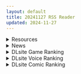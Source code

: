 ```yaml
---
layout: default
title: 20241127 RSS Reader
updated: 2024-11-27
---
```


<details class='content-parent'>
<summary>
Resources
</summary>
<details class='content-child'>
<summary>
<span class='rss-title'> [驴子汉化组][TOZAN:BU (富士やま)] 迷い猫/迷途猫 </span> <a class='rss-link' href='https://gmgard.com/gm127724' target='_blank'>&nbsp;</a>
<div class='rss-published'> 🕛 20241126 18:18:45</div>
</summary>
<img src="https://static.gmgard.us/Images/upload/1466270218454875.jpg" /><br /><p>感谢汉化英雄~看见这个作者名我就把持不住了，之前那个白毛女仆调教太色了</p>
</details>
<details class='content-child'>
<summary>
<span class='rss-title'> [P站ID=767724][Mikozinn/ミコジン] fanbox合集至24.11[1.2G] </span> <a class='rss-link' href='https://gmgard.com/gm127723' target='_blank'>&nbsp;</a>
<div class='rss-published'> 🕛 20241126 17:58:12</div>
</summary>
<img src="https://static.gmgard.us/Images/upload/16569270158120632.jpg" /><br /><p>好色的画师，如果加点剧情的化应该更好冲吧~这个大佬画的ba本子也是一绝
&nbsp;</p>
</details>
<details class='content-child'>
<summary>
<span class='rss-title'> [3D动画/无修][AnimationAkt]大佬-2024/11/21作品[3V/0.2G/度盘][Patreon] </span> <a class='rss-link' href='https://gmgard.com/gm127712' target='_blank'>&nbsp;</a>
<div class='rss-published'> 🕛 20241126 11:25:53</div>
</summary>
<img src="https://i.hmoe.link/wp-content/uploads/2024/11/458d32b862859a194acc9c03775338df.jpg" /><br /><p>请先下载到本地后，自行修改图片后缀为7z后再解压，如若还不能解压则换成别的如zip/rar等可以解压的后缀。最后还是解压不了那是我的问题，请评论区call我，尽量及时补上。解压请用bandizip，别的解压软件解压有概率报错，请你们解压我的资源失败时试试bandizip吧，最好去下载绿色无广告版本</p>
</details>
<details class='content-child'>
<summary>
<span class='rss-title'> [无修正] [redhornyhead] 大佬 部分合集 [7V/2.63G] [fanbox] </span> <a class='rss-link' href='https://gmgard.com/gm127711' target='_blank'>&nbsp;</a>
<div class='rss-published'> 🕛 20241126 08:20:29</div>
</summary>
<img src="https://static.gmgard.us/Images/upload/17261261403553980.jpg" /><br /><p>床底下被卡住的女孩 紫色睡衣御姐脱衣诱惑乳交榨精</p>
</details>

</details>
<details class='content-parent'>
<summary>
News
</summary>
<details class='content-child'>
<summary>
<span class='rss-title'> Steam鬼畜紳士名作《夜勤病棟Remake》12月發售確認，重回聖尤利安醫院的瘋狂宴席 </span> <a class='rss-link' href='https://www.4gamers.com.tw/news/detail/68635/steam-night-shift-nurses-remake-date-of-sale-confirmed' target='_blank'>&nbsp;</a>
<div class='rss-published'> 🕛 20241126 12:51:28</div>
</summary>
<img src="https://img.4gamers.com.tw/news-image/f12db662-e814-4160-9e03-f79ee090aaf2.jpg"/>
時間確定了
</details>

</details>
<details class='content-parent'>
<summary>
DLsite Game Ranking
</summary>
<details class='content-child'>
<summary>
<span class='rss-title'> MazeCave~俺の感覚遮断触手ダンジョン! [東京乳業] </span> <a class='rss-link' href='https://www.dlsite.com/maniax/work/=/product_id/RJ01245835.html' target='_blank'>&nbsp;</a>
<div class='rss-published'> 🕛 20241127 13:16:19</div>
</summary>
<img src ="http://img.dlsite.jp/modpub/images2/work/doujin/RJ01246000/RJ01245835_img_main.jpg"/><br/>感覚遮断トラップでドジな冒険者の魔力を搾り取れ!俺の苗床ダンジョンを作ろう!
</details>
<details class='content-child'>
<summary>
<span class='rss-title'> 優しい巨乳シスターお姉さんに逆レ○プされちゃった [A86GJ3] </span> <a class='rss-link' href='https://www.dlsite.com/maniax/work/=/product_id/RJ01285169.html' target='_blank'>&nbsp;</a>
<div class='rss-published'> 🕛 20241127 13:16:19</div>
</summary>
<img src ="http://img.dlsite.jp/modpub/images2/work/doujin/RJ01286000/RJ01285169_img_main.jpg"/><br/>おねショタ系の逆レ○プアニメゲーム、本作の特徴は下品な騎乗位生ハメセックスアニメ、いつでもどこでも生中出し
</details>
<details class='content-child'>
<summary>
<span class='rss-title'> 異世界樹の巫女～魔法のチカラでおさわりHやりたい放題～【Hシーン全解放DLC】 [たわわデリバリー] </span> <a class='rss-link' href='https://www.dlsite.com/maniax/work/=/product_id/RJ01289925.html' target='_blank'>&nbsp;</a>
<div class='rss-published'> 🕛 20241127 13:16:19</div>
</summary>
<img src ="http://img.dlsite.jp/modpub/images2/work/doujin/RJ01290000/RJ01289925_img_main.jpg"/><br/>「異世界樹の巫女～魔法のチカラでおさわりHやりたい放題～」のDLC追加データです。別途「異世界樹の巫女～魔法のチカラでおさわりHやりたい放題～」本編が必要になります。
</details>
<details class='content-child'>
<summary>
<span class='rss-title'> ヤリステメスブターDLC1 メスブタ/ゲスブタ [にゅう工房] </span> <a class='rss-link' href='https://www.dlsite.com/maniax/work/=/product_id/RJ01129834.html' target='_blank'>&nbsp;</a>
<div class='rss-published'> 🕛 20241127 13:16:19</div>
</summary>
<img src ="http://img.dlsite.jp/modpub/images2/work/doujin/RJ01130000/RJ01129834_img_main.jpg"/><br/>ヤリステメスブターのDLC1が準備できました!ゲームの世界をもう少し拡げてお楽しみいただけます!このDLCを遊ぶためには、ヤリステメスブター本体の購入が必要です。
</details>
<details class='content-child'>
<summary>
<span class='rss-title'> ラボスイーパー～ドロシーの秘密研究記録～ [MHR研究所] </span> <a class='rss-link' href='https://www.dlsite.com/maniax/work/=/product_id/RJ01282013.html' target='_blank'>&nbsp;</a>
<div class='rss-published'> 🕛 20241127 13:16:19</div>
</summary>
<img src ="http://img.dlsite.jp/modpub/images2/work/doujin/RJ01283000/RJ01282013_img_main.jpg"/><br/>罠(トラップ)✕機械○✕異種姦✕状態異常!エージェント・ドロシーの壮絶な地下研究所でマインスイープ冒険RPG!!
</details>

</details>
<details class='content-parent'>
<summary>
DLsite Voice Ranking
</summary>
<details class='content-child'>
<summary>
<span class='rss-title'> ❤️甘あねメイド❤️「お姉ちゃんが"あまあまちゅっちゅ"してあげる...❤️」 [桃色みんと] </span> <a class='rss-link' href='https://www.dlsite.com/maniax/work/=/product_id/RJ01261681.html' target='_blank'>&nbsp;</a>
<div class='rss-published'> 🕛 20241127 13:16:21</div>
</summary>
<img src ="http://img.dlsite.jp/modpub/images2/work/doujin/RJ01262000/RJ01261681_img_main.jpg"/><br/>お姉ちゃんメイドはボクくん(あなた)の事がだ～いすきっ♪ボクくんの為ならば、添い寝に耳舐めにオナサポだってしてあげますっ♪お手々やお口、そしておま◯こっ♪お姉ちゃんの身体ぜ～んぶを使って、喜んでご奉仕させていただきますっ♪「そう...だってお姉ちゃんは...ボクくん専属の..."お姉ちゃんメイド"なんだから...♪」
</details>
<details class='content-child'>
<summary>
<span class='rss-title'> 異世界娘のデリヘル嬢～当店人気No.1がご主人様の精液を空っぽになるまで搾り尽くします～ [ファウナス] </span> <a class='rss-link' href='https://www.dlsite.com/maniax/work/=/product_id/RJ393858.html' target='_blank'>&nbsp;</a>
<div class='rss-published'> 🕛 20241127 13:16:21</div>
</summary>
<img src ="http://img.dlsite.jp/modpub/images2/work/doujin/RJ394000/RJ393858_img_main.jpg"/><br/>在籍する女の子が全員、異世界からやってきた美少女だというデリヘル店。 どうやら彼女たちにとって、精液は魔力の源であるらしい
</details>
<details class='content-child'>
<summary>
<span class='rss-title'> 【KU100】触手漬けにされ肉欲地獄に堕とされる少女退魔師 [ファウナス] </span> <a class='rss-link' href='https://www.dlsite.com/maniax/work/=/product_id/RJ398603.html' target='_blank'>&nbsp;</a>
<div class='rss-published'> 🕛 20241127 13:16:21</div>
</summary>
<img src ="http://img.dlsite.jp/modpub/images2/work/doujin/RJ399000/RJ398603_img_main.jpg"/><br/>妖魔退治を生業とする退魔師の巫女。大きな任務が終わった直後、急遽洞窟の妖魔討伐を命じられる.......
</details>
<details class='content-child'>
<summary>
<span class='rss-title'> 【甘濃聖女】甘々おっとりスケベな聖女様との母性たっぷり濃厚ラブラブ生活♪ [桃色みんと] </span> <a class='rss-link' href='https://www.dlsite.com/maniax/work/=/product_id/RJ01184348.html' target='_blank'>&nbsp;</a>
<div class='rss-published'> 🕛 20241127 13:16:21</div>
</summary>
<img src ="http://img.dlsite.jp/modpub/images2/work/doujin/RJ01185000/RJ01184348_img_main.jpg"/><br/>甘々おっとりスケベな聖女様との母性たっぷり濃厚ラブラブ生活…♪ あなたの事が愛おしくてたまらない母性たっぷりな聖女様…♪ どすけべなデカパイと甘ぁ～い声色であなたを虜にしてくる…♪ 意地悪でおっとり世話焼きな彼女の誘惑からあなたは逃れられない…♪ 「私にはすべてお見通しなんですよ?♪ 勇者様が本当はスケベな事がだ～いすきな変態さんなんだって事…♪」
</details>
<details class='content-child'>
<summary>
<span class='rss-title'> 憧れの男装麗人の真琴さんがボクの為に性処理執事♀として就任した日♪【お下品ご奉仕】 [桃色みんと] </span> <a class='rss-link' href='https://www.dlsite.com/maniax/work/=/product_id/RJ01242298.html' target='_blank'>&nbsp;</a>
<div class='rss-published'> 🕛 20241127 13:16:21</div>
</summary>
<img src ="http://img.dlsite.jp/modpub/images2/work/doujin/RJ01243000/RJ01242298_img_main.jpg"/><br/>『それではお坊っちゃま?♪ 教育係による"おチンポ教育"...始めちゃいましょう...?♪』あなた専属の男装執事の七城真琴♪ 中性的な顔立ちに執事らしくスラリとした長身で皆の憧れの麗人♪ 一方で、出るところがしっかりと出てるエロメス体型♪ あなたの性教育係としてのお下品性処理を通じて、本性が暴かれていき...?♪
</details>

</details>
<details class='content-parent'>
<summary>
DLsite Comic Ranking
</summary>
<details class='content-child'>
<summary>
<span class='rss-title'> ダウナー研究者お姉さんにお願いしてえっちなことしてもらう話。 [内臓研究所] </span> <a class='rss-link' href='https://www.dlsite.com/maniax/work/=/product_id/RJ01225571.html' target='_blank'>&nbsp;</a>
<div class='rss-published'> 🕛 20241127 13:16:23</div>
</summary>
<img src ="http://img.dlsite.jp/modpub/images2/work/doujin/RJ01226000/RJ01225571_img_main.jpg"/><br/>ダウナー研究者お姉さんとえっちなことをしよう
</details>
<details class='content-child'>
<summary>
<span class='rss-title'> 家が湿気過ぎて生えてきた幻覚誘発するキノコを誤食して発情したあとのあれやこれ [捕食少女] </span> <a class='rss-link' href='https://www.dlsite.com/maniax/work/=/product_id/RJ01114389.html' target='_blank'>&nbsp;</a>
<div class='rss-published'> 🕛 20241127 13:16:23</div>
</summary>
<img src ="http://img.dlsite.jp/modpub/images2/work/doujin/RJ01115000/RJ01114389_img_main.jpg"/><br/>これはごく普通すぎて普通でしかない一人の女子大学生の日常ストーリーです。 家の中が湿気てキノコが生えることになり、好奇心からそのキノコを誤って摂取した結果、幻覚を体験します。本文は52ページ。特典のおまけ2枚付きです。
</details>
<details class='content-child'>
<summary>
<span class='rss-title'> お隣さんは闇組織に肉体改造された元正義戦隊メンバーでした4 [F.W.ZHolic] </span> <a class='rss-link' href='https://www.dlsite.com/maniax/work/=/product_id/RJ01255216.html' target='_blank'>&nbsp;</a>
<div class='rss-published'> 🕛 20241127 13:16:23</div>
</summary>
<img src ="http://img.dlsite.jp/modpub/images2/work/doujin/RJ01256000/RJ01255216_img_main.jpg"/><br/>アパートに戻った後、元同僚さんはまずお隣さんの浴室を借りた。しかし、隣の浴室からお隣さんのエロい声が聞こえてきて、彼女は動揺し、かつて改造された体も落ち着きを失い始めた...
</details>
<details class='content-child'>
<summary>
<span class='rss-title'> 女畜加工プラント 捕らわれたヒーロー・ツインバード加工記録 前編 [超健康屋] </span> <a class='rss-link' href='https://www.dlsite.com/maniax/work/=/product_id/RJ01222062.html' target='_blank'>&nbsp;</a>
<div class='rss-published'> 🕛 20241127 13:16:23</div>
</summary>
<img src ="http://img.dlsite.jp/modpub/images2/work/doujin/RJ01223000/RJ01222062_img_main.jpg"/><br/>様々な女性を捕らえクライアントに都合の良い女畜へと加工する女畜加工プラント。 今回捕らえられた超常の力を持つスーパーヒロイン、ニカとラキは非人道的かつ尊厳を踏みにじる残酷な加工を受け続ける事となる……
</details>
<details class='content-child'>
<summary>
<span class='rss-title'> 超爆乳で母乳体質の私と腹にイチモツを隠している地雷系女子の同棲生活 [缶子牧場] </span> <a class='rss-link' href='https://www.dlsite.com/maniax/work/=/product_id/RJ01247506.html' target='_blank'>&nbsp;</a>
<div class='rss-published'> 🕛 20241127 13:16:23</div>
</summary>
<img src ="http://img.dlsite.jp/modpub/images2/work/doujin/RJ01248000/RJ01247506_img_main.jpg"/><br/>同居人の隠していた秘密を見てしまった時でもおっぱいからは母乳が滲み出てしまっている女の子がエロ過ぎる♪
</details>

</details>
